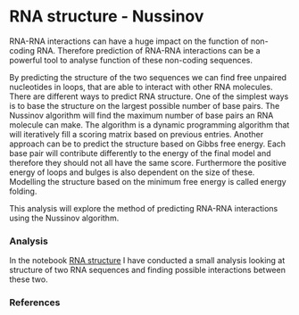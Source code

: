 # RNA structure - Nussinov

RNA-RNA interactions can have a huge impact on the function of non-coding RNA. Therefore prediction of RNA-RNA interactions can be a powerful tool to analyse function of these non-coding sequences. 

By predicting the structure of the two sequences we can find free unpaired nucleotides in loops, that are able to interact with other RNA molecules. There are different ways to predict RNA structure. One of the simplest ways is to base the structure on the largest possible number of base pairs. The Nussinov algorithm will find the maximum number of base pairs an RNA molecule can make. The algorithm is a dynamic programming algorithm that will iteratively fill a scoring matrix based on previous entries. Another approach can be to predict the structure based on Gibbs free energy. Each base pair will contribute differently to the energy of the final model and therefore they should not all have the same score. Furthermore the positive energy of loops and bulges is also dependent on the size of these. Modelling the structure based on the minimum free energy is called energy folding. 

This analysis will explore the method of predicting RNA-RNA interactions using the Nussinov algorithm. 

### Analysis

In the notebook [RNA structure](Nussinov.ipynb) I have conducted a small analysis looking at structure of two RNA sequences and finding possible interactions between these two. 

### References

[^fn1]: "Nussinov, Ruth and Pieczenik, George and Griggs, Jerrold R. and Kleitman, Daniel J. (1978). Algorithms for Loop Matchings. *SIAM Journal on Applied Mathematics*, 35(1), 68-82. https://doi.org/10.1137/0135006"
